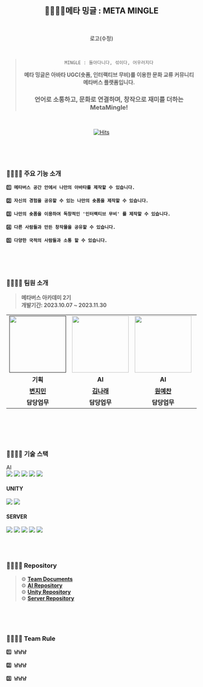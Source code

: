 <div align="center">
  
  ## 👨‍👩‍👧‍👦메타 밍글 : META MINGLE

  <br>

  로고(수정)

  <br>

>  `MINGLE : 돌아다니다, 섞이다, 어우러지다`
> 
>  **메타 밍글은 아바타 UGC(숏폼, 인터랙티브 무비)를 이용한 문화 교류 커뮤니티 메타버스 플랫폼입니다.**
>
> ### **언어로 소통하고, 문화로 연결하며, 창작으로 재미를 더하는 MetaMingle!**

 <br>

  [![Hits](https://hits.seeyoufarm.com/api/count/incr/badge.svg?url=https%3A%2F%2Fgithub.com%2Fmeta-mingles&count_bg=%2336428F&title_bg=%23555555&icon=&icon_color=%23E7E7E7&title=views&edge_flat=false)](https://hits.seeyoufarm.com)
 

</div>

<br>
<br>
<br>

### 👨‍👩‍👧‍👦 주요 기능 소개

**`1️⃣ 메타버스 공간 안에서 나만의 아바타를 제작할 수 있습니다. `**

**`2️⃣ 자신의 경험을 공유할 수 있는 나만의 숏폼을 제작할 수 있습니다. `**

**`3️⃣ 나만의 숏폼을 이용하여 독창적인 '인터랙티브 무비' 를 제작할 수 있습니다. `**

**`4️⃣ 다른 사람들과 만든 창작물을 공유할 수 있습니다. `**

**`5️⃣ 다양한 국적의 사람들과 소통 할 수 있습니다. `**

<br>
<br>
<br>

### 👨‍👩‍👧‍👦 팀원 소개 
> **메타버스 아카데미 2기** <br/> **개발기간: 2023.10.07 ~ 2023.11.30**
<table>
  <tr>
    <td align="center"><a href=""><img src="https://avatars.githubusercontent.com/yechan-9208" width="150px;" alt="">
    <td align="center"><a href="https://github.com/narae3759"><img src="https://avatars.githubusercontent.com/narae3759" width="150px;" alt="">
    <td align="center"><a href="https://github.com/yechan-9208"><img src="https://avatars.githubusercontent.com/yechan-9208" width="150px;" alt="">
    <td align="center"><a href=""><img src="https://avatars.githubusercontent.com/hhkim331" width="150px;" alt="">
    <td align="center"><a href="https://github.com/JCURVEs"><img src="https://avatars.githubusercontent.com/JCURVEs" width="150px;" alt="">
    <td align="center"><a href="https://github.com/numerical43"><img src="https://avatars.githubusercontent.com/numerical43" width="150px;" alt="">
    <td align="center"><a href="https://github.com/Dylan-SonJungin"><img src="https://avatars.githubusercontent.com/Dylan-SonJungin" width="150px;" alt="">
  </tr>
  <tr>
    <td align="center"><strong>기획</strong></td>
    <td align="center"><strong>AI</strong></td>
    <td align="center"><strong>AI</strong></td>
    <td align="center"><strong>Unity</strong></td>
    <td align="center"><strong>Unity</strong></td>
    <td align="center"><strong>Server</strong></td>
    <td align="center"><strong>Server</strong></td>
  </tr>
      
  <tr>
    <td align="center"><a href="https://github.com/"><b>변지민</b></td>
    <td align="center"><a href="https://github.com/narae3759"><b>김나래</b></td>
    <td align="center"><a href="https://github.com/yechan-9208"><b>원예찬</b></td>
    <td align="center"><a href="https://github.com/hhkim331"><b>김형훈</b></td>
    <td align="center"><a href="https://github.com/JCURVEs"><b>조재희</b></td>
    <td align="center"><a href="https://github.com/numerical43"><b>강수의</b></td>
    <td align="center"><a href="https://github.com/Dylan-SonJungin"><b>손정인</b></td>

  </tr>

  <tr>
    <td align="center"><strong>담당업무</strong></td>
    <td align="center"><strong>담당업무</strong></td>
    <td align="center"><strong>담당업무</strong></td>
    <td align="center"><strong>담당업무</strong></td>
    <td align="center"><strong>담당업무</strong></td>
    <td align="center"><strong>담당업무</strong></td>
    <td align="center"><strong>담당업무</strong></td>
  </tr>
</table>
<br>

<br>
<br>
<br>

### 👨‍👩‍👧‍👦 기술 스택

<div align="center>



#### AI
<br>
<img src="https://img.shields.io/badge/python-3776AB?style=for-the-badge&logo=python&logoColor=white">
<img src="https://img.shields.io/badge/FastAPI-005571?style=for-the-badge&logo=fastapi">
<img src="https://img.shields.io/badge/chatGPT-74aa9c?style=for-the-badge&logo=openai&logoColor=white">
<img src="https://img.shields.io/badge/MediaPipe-4285F4?style=for-the-badge&logo=google&logoColor=white">
<img src="https://img.shields.io/badge/LangChain-%232C2D72?style=for-the-badge&logo=chatbot&logoColor=white">

<br>

 #### UNITY
 <img src="https://img.shields.io/badge/c%23-%23013243.svg?style=for-the-badge&logo=c-sharp&logoColor=white">
 <img src="https://img.shields.io/badge/unity-%23000000.svg?style=for-the-badge&logo=unity&logoColor=white">


<br>

 #### SERVER
<img src="https://img.shields.io/badge/spring-6DB33F?style=for-the-badge&logo=spring&logoColor=white">
<img src="https://img.shields.io/badge/node.js-339933?style=for-the-badge&logo=Node.js&logoColor=white">
<img src="https://img.shields.io/badge/socket.io-%23008080?style=for-the-badge&logo=socket.io&logoColor=white">
<img src="https://img.shields.io/badge/amazonaws-232F3E?style=for-the-badge&logo=amazonaws&logoColor=white">
<img src="https://img.shields.io/badge/git-F05032?style=for-the-badge&logo=git&logoColor=white">


</div>

<br>
<br>
<br>

### 👨‍👩‍👧‍👦 Repository
> ⚙️ **[Team Documents](https://drive.google.com/drive/folders/1dwZ84u-0upx4T0WcLvNmQJfZbHXXFqU5)** <Br>
> ⚙️ **[AI Repository](https://github.com/meta-mingles/)** <Br>
> ⚙️ **[Unity Repository](https://github.com/hhkim331/metamingle)** <Br>
> ⚙️ **[Server Repository](https://github.com/meta-mingles/metamingle-server)** <Br>
<br>
<br>
<br>




### 👨‍👩‍👧‍👦 Team Rule

**`1️⃣ 냠냠냠 `**

**`2️⃣ 냠냠냠 `**

**`3️⃣ 냠냠냠 `**



  


